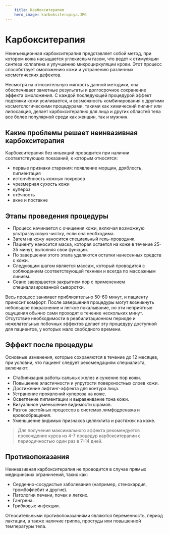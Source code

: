 ```yaml
---
    title: Карбокситерапия
    hero_image: karboksiterapiya.JPG
---
```

# Карбокситерапия

Неинъекционная карбокситерапия представляет собой метод, при котором кожа насыщается углекислым газом, что ведет к стимуляции синтеза коллагена и улучшению микроциркуляции крови. Этот процесс способствует омоложению кожи и устранению различных косметических дефектов.

Несмотря на относительную мягкость данной методики, она обеспечивает заметные результаты и долгосрочное сохранение эффекта омоложения. С каждой последующей процедурой эффект подтяжки кожи усиливается, и возможность комбинирования с другими косметологическими процедурами, такими как химический пилинг или липосакция, делает карбокситерапию для лица и других областей тела все более популярной среди как женщин, так и мужчин.

## Какие проблемы решает неинвазивная карбокситерапия

Карбокситерапия без инъекций проводится при наличии соответствующих показаний, к которым относятся:

- первые признаки старения: появление морщин, дряблость, пигментация
- истончённость кожных покровов
- чрезмерная сухость кожи
- купероз
- отёчность
- акне и постакне

## Этапы проведения процедуры

- Процесс начинается с очищения кожи, включая возможную ультразвуковую чистку, если она необходима.
- Затем на кожу наносится специальный гель-проводник.
- Пациенту наносится маска, которая остается на коже в течение 25-35 минут, выполняя свои функции.
- По завершении этого этапа удаляются остатки нанесенных средств с кожи.
- Следующим шагом является массаж, который проводится с соблюдением соответствующей техники и всегда по массажным линиям.
- Сеанс завершается закрытием пор с применением специализированной сыворотки.

Весь процесс занимает приблизительно 50-60 минут, и пациенту приносит комфорт. После завершения процедуры могут возникнуть небольшое покраснение и легкое покалывание, но эти неприятные ощущения обычно сами проходят в течение нескольких минут. Отсутствие необходимости в реабилитационном периоде и нежелательных побочных эффектов делает эту процедуру доступной для пациентов, у которых мало свободного времени.

## Эффект после процедуры

Основные изменения, которые сохраняются в течение до 12 месяцев, при условии, что пациент следует рекомендациям специалиста, включают:

- Стабилизация работы сальных желез и сужение пор кожи.
- Повышение эластичности и упругости поверхностных слоев кожи.
- Достижение лифтинг-эффекта для контура лица.
- Устранение проявлений купероза на коже.
- Осветление пигментации и выравнивание тона кожи.
- Визуальное уменьшение видимости шрамов.
- Разгон застойных процессов в системах лимфодренажа и кровообращения.
- Уменьшение видимых признаков целлюлита и растяжек на коже.

> Для получения максимального эффекта рекомендуется прохождение курса из 4-7 процедур карбокситерапии с периодичностью один раз в 7-14 дней.

## Противопоказания

Неинвазивная карбокситерапия не проводится в случае прямых медицинских ограничений, таких как:

- Сердечно-сосудистые заболевания (например, стенокардия, тромбофлебит и другие).
- Патологии печени, почек и легких.
- Гангрена.
- Грибковые инфекции.

Относительными противопоказаниями являются беременность, период лактации, а также наличие гриппа, простуды или повышенной температуры тела.
